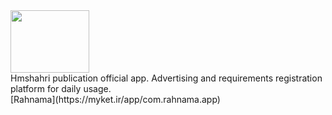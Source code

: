 <img src="https://rahnama.com/logo.svg" height="100px" width="50%"/>
<br/>
Hmshahri publication official app. Advertising and requirements registration platform for daily usage.
<br/>
[Rahnama](https://myket.ir/app/com.rahnama.app)

